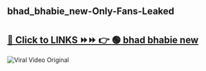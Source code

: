 
 ## bhad_bhabie_new-Only-Fans-Leaked

# <h2><a href="https://clipsfans.com/bhad_bhabie_new&ref=git">🔗 Click to LINKS ⏩⏩ 👉 🟢 bhad bhabie new </a></h2>

<a href="https://clipsfans.com/bhad_bhabie_new&ref=git" rel="nofollow" data-target="animated-image.originalLink"><img src="https://i.ibb.co.com/xMMVF88/686577567.gif" alt="Viral Video Original" style="max-width: 100%; display: inline-block;" data-target="animated-image.originalImage"></a>
